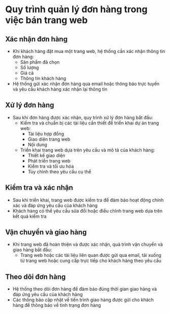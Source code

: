 # Quy trình quản lý đơn hàng trong việc bán trang web

## Xác nhận đơn hàng

-   Khi khách hàng đặt mua một trang web, hệ thống cần xác nhận thông tin đơn hàng:
    -   Sản phẩm đã chọn
    -   Số lượng
    -   Giá cả
    -   Thông tin khách hàng
-   Hệ thống gửi xác nhận đơn hàng qua email hoặc thông báo trực tuyến và yêu cầu khách hàng xác nhận lại thông tin

## Xử lý đơn hàng

-   Sau khi đơn hàng được xác nhận, quy trình xử lý đơn hàng bắt đầu:
    -   Kiểm tra và chuẩn bị các tài liệu cần thiết để triển khai dự án trang web:
        -   Tài liệu hợp đồng
        -   Giao diện trang web
        -   Nội dung
    -   Triển khai trang web dựa trên yêu cầu và mô tả của khách hàng:
        -   Thiết kế giao diện
        -   Phát triển trang web
        -   Kiểm tra và tối ưu hóa
        -   Tùy chỉnh theo yêu cầu cụ thể

## Kiểm tra và xác nhận

-   Sau khi triển khai, trang web được kiểm tra để đảm bảo hoạt động chính xác và đáp ứng yêu cầu của khách hàng
-   Khách hàng có thể yêu cầu sửa đổi hoặc điều chỉnh trang web dựa trên kết quả kiểm tra

## Vận chuyển và giao hàng

-   Khi trang web đã hoàn thiện và được xác nhận, quá trình vận chuyển và giao hàng bắt đầu:
    -   Trang web hoặc các tài liệu liên quan được gửi qua email, tải xuống từ trang web hoặc cung cấp trực tiếp cho khách hàng theo yêu cầu

## Theo dõi đơn hàng

-   Hệ thống theo dõi đơn hàng để đảm bảo đúng thời gian giao hàng và đáp ứng yêu cầu của khách hàng
-   Các thông báo cập nhật về tiến trình giao hàng được gửi cho khách hàng để thông báo về tình trạng đơn hàng
